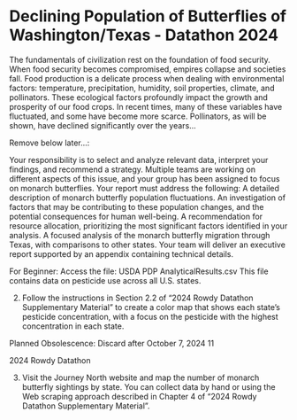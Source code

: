 # Declining Population of Butterflies of Washington/Texas - Datathon 2024
The fundamentals of civilization rest on the foundation of food security. When food security becomes compromised, empires collapse and societies fall. Food production is a delicate process when dealing with environmental factors: temperature, precipitation, humidity, soil properties, climate, and pollinators. These ecological factors profoundly impact the growth and prosperity of our food crops. In recent times, many of these variables have fluctuated, and some have become more scarce. Pollinators, as will be shown, have declined significantly over the years...

Remove below later...:

Your responsibility is to select and analyze relevant data, interpret your findings, and recommend a strategy. Multiple teams are working on different aspects of this issue, and your group has been assigned to focus on monarch butterflies.
Your report must address the following:
 A detailed description of monarch butterfly population fluctuations.
 An investigation of factors that may be contributing to these population
changes, and the potential consequences for human well-being.
 A recommendation for resource allocation, prioritizing the most significant
factors identified in your analysis.
 A focused analysis of the monarch butterfly migration through Texas, with
comparisons to other states.
Your team will deliver an executive report supported by an appendix containing
technical details.


For Beginner:
Access the file: USDA PDP AnalyticalResults.csv
This file contains data on pesticide use across all U.S. states.

2. Follow the instructions in Section 2.2 of “2024 Rowdy Datathon Supplementary Material” to create a color map that shows each state’s pesticide concentration, with a focus on the pesticide with the highest concentration in each state.

Planned Obsolescence: Discard after October 7, 2024 11

2024 Rowdy Datathon

3. Visit the Journey North website and map the number of monarch butterfly sightings by state. You can collect data by hand or using the Web scraping approach described in Chapter 4 of “2024 Rowdy Datathon Supplementary Material”.
